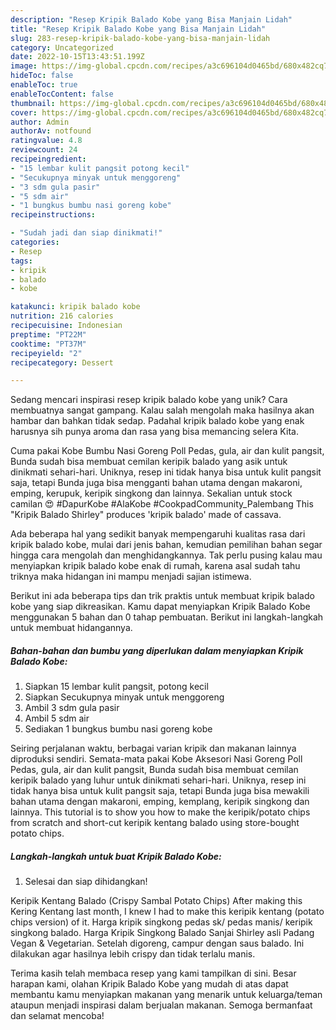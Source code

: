```yaml
---
description: "Resep Kripik Balado Kobe yang Bisa Manjain Lidah"
title: "Resep Kripik Balado Kobe yang Bisa Manjain Lidah"
slug: 283-resep-kripik-balado-kobe-yang-bisa-manjain-lidah
category: Uncategorized
date: 2022-10-15T13:43:51.199Z
image: https://img-global.cpcdn.com/recipes/a3c696104d0465bd/680x482cq70/kripik-balado-kobe-foto-resep-utama.jpg
hideToc: false
enableToc: true
enableTocContent: false
thumbnail: https://img-global.cpcdn.com/recipes/a3c696104d0465bd/680x482cq70/kripik-balado-kobe-foto-resep-utama.jpg
cover: https://img-global.cpcdn.com/recipes/a3c696104d0465bd/680x482cq70/kripik-balado-kobe-foto-resep-utama.jpg
author: Admin
authorAv: notfound
ratingvalue: 4.8
reviewcount: 24
recipeingredient:
- "15 lembar kulit pangsit potong kecil"
- "Secukupnya minyak untuk menggoreng"
- "3 sdm gula pasir"
- "5 sdm air"
- "1 bungkus bumbu nasi goreng kobe"
recipeinstructions:

- "Sudah jadi dan siap dinikmati!"
categories:
- Resep
tags:
- kripik
- balado
- kobe

katakunci: kripik balado kobe 
nutrition: 216 calories
recipecuisine: Indonesian
preptime: "PT22M"
cooktime: "PT37M"
recipeyield: "2"
recipecategory: Dessert

---
```





Sedang mencari inspirasi resep kripik balado kobe yang unik? Cara membuatnya sangat gampang. Kalau salah mengolah maka hasilnya akan hambar dan bahkan tidak sedap. Padahal kripik balado kobe yang enak harusnya sih punya aroma dan rasa yang bisa memancing selera Kita.





Cuma pakai Kobe Bumbu Nasi Goreng Poll Pedas, gula, air dan kulit pangsit, Bunda sudah bisa membuat cemilan keripik balado yang asik untuk dinikmati sehari-hari. Uniknya, resep ini tidak hanya bisa untuk kulit pangsit saja, tetapi Bunda juga bisa mengganti bahan utama dengan makaroni, emping, kerupuk, keripik singkong dan lainnya. Sekalian untuk stock camilan 😍 #DapurKobe #AlaKobe #CookpadCommunity_Palembang This &#34;Kripik Balado Shirley&#34; produces &#39;kripik balado&#39; made of cassava.

Ada beberapa hal yang sedikit banyak mempengaruhi kualitas rasa dari kripik balado kobe, mulai dari jenis bahan, kemudian pemilihan bahan segar hingga cara mengolah dan menghidangkannya. Tak perlu pusing kalau mau menyiapkan kripik balado kobe enak di rumah, karena asal sudah tahu triknya maka hidangan ini mampu menjadi sajian istimewa.






Berikut ini ada beberapa tips dan trik praktis untuk membuat kripik balado kobe yang siap dikreasikan. Kamu dapat menyiapkan Kripik Balado Kobe menggunakan 5 bahan dan 0 tahap pembuatan. Berikut ini langkah-langkah untuk membuat hidangannya.

<!--inarticleads1-->

##### Bahan-bahan dan bumbu yang diperlukan dalam menyiapkan Kripik Balado Kobe:

1. Siapkan 15 lembar kulit pangsit, potong kecil
1. Siapkan Secukupnya minyak untuk menggoreng
1. Ambil 3 sdm gula pasir
1. Ambil 5 sdm air
1. Sediakan 1 bungkus bumbu nasi goreng kobe


Seiring perjalanan waktu, berbagai varian kripik dan makanan lainnya diproduksi sendiri. Semata-mata pakai Kobe Aksesori Nasi Goreng Poll Pedas, gula, air dan kulit pangsit, Bunda sudah bisa membuat cemilan keripik balado yang luhur untuk dinikmati sehari-hari. Uniknya, resep ini tidak hanya bisa untuk kulit pangsit saja, tetapi Bunda juga bisa mewakili bahan utama dengan makaroni, emping, kemplang, keripik singkong dan lainnya. This tutorial is to show you how to make the keripik/potato chips from scratch and short-cut keripik kentang balado using store-bought potato chips. 

<!--inarticleads2-->

##### Langkah-langkah untuk buat Kripik Balado Kobe:


1. Selesai dan siap dihidangkan!

Keripik Kentang Balado (Crispy Sambal Potato Chips) After making this Kering Kentang last month, I knew I had to make this keripik kentang (potato chips version) of it. Harga kripik singkong pedas sk/ pedas manis/ keripik singkong balado. Harga Kripik Singkong Balado Sanjai Shirley asli Padang Vegan &amp; Vegetarian. Setelah digoreng, campur dengan saus balado. Ini dilakukan agar hasilnya lebih crispy dan tidak terlalu manis. 

Terima kasih telah membaca resep yang kami tampilkan di sini. Besar harapan kami, olahan Kripik Balado Kobe yang mudah di atas dapat membantu kamu menyiapkan makanan yang menarik untuk keluarga/teman ataupun menjadi inspirasi dalam berjualan makanan. Semoga bermanfaat dan selamat mencoba!
